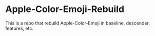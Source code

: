 # Apple-Color-Emoji-Rebuild
This is a repo that rebuild Apple-Color-Emoji in baseline, descender, features, etc.
